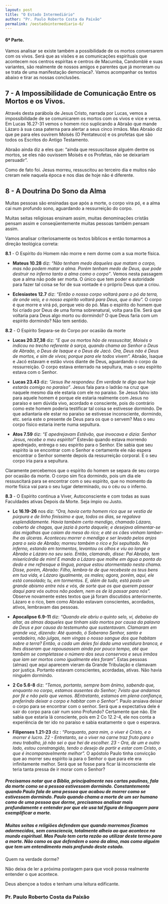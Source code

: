 ```yaml
---
layout: post
title: "O Estado Intermediário"
author: "Pr. Paulo Roberto Costa da Paixão"
permalink: /oestadointermediario-6/
---
```

#### 6ª Parte. 

Vamos analisar se existe também a possibilidade de os mortos conversarem com os vivos.
Será que as visões e as comunicações espirituais que acontecem nos centros espíritas e centros de Macumba, Candomblé e suas variantes, são realmente de nossos amigos e parentes que já morreram ou se trata de uma manifestação demoníaca?. Vamos acompanhar os textos abaixo e tirar as nossas conclusões.

## 7 - A Impossibilidade de Comunicação Entre os Mortos e os Vivos.

Através desta parábola de Jesus Cristo, narrada por Lucas, vemos a impossibilidade de se comunicarem os mortos com os vivos e vice e versa. Em Lucas 16.27-31 vemos o homem rico suplicando a Abraão que mande Lázaro à sua casa paterna para alertar a seus cinco irmãos. Mas Abraão diz que pe para eles ouvirem Moisés (O Pentateuco) e os profetas que são todos os Escritos do Antigo Testamento.

Abraão ainda diz a eles que: “ainda que ressuscitasse alguém dentre os mortos, se eles não ouvissem Moisés e os Profetas, não se deixariam persuadir”.

Como de fato foi. Jesus morreu, ressuscitou ao terceiro dia e muitos não creram nele naquela época e nos dias de hoje não é diferente.

## 8 - A Doutrina Do Sono da Alma

Muitas pessoas são ensinadas que após a morte, o corpo vira pó, e a alma cai num profundo sono, aguardando a ressurreição do corpo.

Muitas seitas religiosas ensinam assim, muitas denominações cristãs pensam assim e conseqüentemente muitas pessoas também pensam assim.

Vamos analisar criteriosamente os textos bíblicos e então tomarmos a direção teológica correta:

**8.1** - O Espírito do Homem não morre e nem dorme com a sua morte física.

* **Mateus 10.28** diz: _“Não tenham medo daqueles que matam o corpo, mas não podem matar a alma. Porém tenham medo de Deus, que pode destruir no inferno tanto a alma
como o corpo”_. Vemos nesta passagem que a alma não pode ser morta. O único que tem poder e autoridade para fazer tal coisa se for de sua vontade é o próprio Deus que a criou.

* **Eclesiastes 12.7** diz: _“Então o nosso corpo voltará para o pó da terra, de onde veio, e o nosso espírito voltará para Deus, que o deu”._ O corpo é que morre e virá pó, porque veio do pó. Mas o espírito do homem que foi criado por Deus de uma forma sobrenatural, volta para Ele. Será que voltaria para Deus algo morto ou dormindo? O que Deus faria com um espírito dormindo? Não tem sentido.

**8.2** - O Espírito Separa-se do Corpo por ocasião da morte

* **Lucas 20.37,38** diz: _“E que os mortos hão de ressuscitar, Moisés o indicou no trecho referente à sarça, quando chama ao Senhor o Deus de Abraão, o Deus de Isaque e o
Deus de Jacó. Ora, Deus não é Deus de mortos, e sim de vivos; porque para ele todos vivem”._ Abraão, Isaque e Jacó estavam e estão vivos diante de Deus, aguardando o corpo da ressurreição. O corpo estava enterrado na sepultura, mas o seu espírito estava com o Senhor.

* **Lucas 23.43** diz: _“Jesus lhe respondeu: Em verdade te digo que hoje estarás comigo no paraíso”_. Jesus fala para o ladrão na cruz que naquele mesmo dia ele estaria com ele no paraíso. Se Jesus falou isto para aquele homem é porque ele estaria realmente com Jesus no paraíso e sem dúvida vivo, acordado e consciente, pois do contrário como este homem poderia testificar tal coisa se estivesse dormindo. De que adiantaria ele estar no paraíso se estivesse inconsciente, dormindo, etc. seria este o presente de Deus para os que o servem? Mas o seu corpo físico estaria inerte numa sepultura.

* **Atos 7.59** diz: _“E apedrejavam Estêvão, que invocava e dizia: Senhor Jesus, recebe o meu espírito!”_ Estevão quando estava morrendo apedrejado, entrega o seu espírito para o Senhor. Ele sabia que seu espírito ia se encontrar com o Senhor e certamente ele não espera encontrar o Senhor somente depois da ressurreição corporal. E o seu corpo iria para a sepultura.

Claramente percebemos que o espírito do homem se separa de seu corpo por ocasião da morte. O
corpo sim fica dormindo, pois um dia ele ressuscitará para se encontrar com o seu espírito, que no momento
da morte física vai para o seu lugar determinado, ou o céu ou o inferno.

**8.3** - O Espírito continua a Viver, Autoconsciente e com todas as suas Faculdades ativas Depois da Morte. Seja ímpio ou Justo.

* **Lc 16.19-26** nos diz: _“Ora, havia certo homem rico que se vestia de púrpura e de linho finíssimo e que, todos os dias, se regalava esplendidamente. Havia também certo mendigo, chamado Lázaro, coberto de chagas, que jazia à porta daquele; e desejava alimentar-se das migalhas que caíam da mesa do rico; e até os cães vinham lamber-lhe as úlceras. Aconteceu morrer o mendigo e ser levado pelos anjos para o seio de Abraão; morreu também o rico e foi sepultado. No inferno, estando em tormentos,
levantou os olhos e viu ao longe a Abraão e Lázaro no seu seio. Então, clamando, disse: Pai Abraão, tem misericórdia de mim! E manda a Lázaro que molhe em água a
ponta do dedo e me refresque a língua, porque estou atormentado nesta chama. Disse, porém, Abraão: Filho, lembra-te de que recebeste os teus bens em tua vida, e Lázaro
igualmente, os males; agora, porém, aqui, ele está consolado; tu, em tormentos. E, além de tudo, está posto um grande abismo entre nós e vós, de sorte que os que
querem passar daqui para vós outros não podem, nem os de lá passar para nós”._ Observe novamente estes textos que já foram discutidos anteriormente. Lázaro e o rico, bem
como Abraão estavam conscientes, acordados, ativos, lembravam das pessoas.

* **Apocalipse 6.9-11** diz: _“Quando ele abriu o quinto selo, vi, debaixo do altar, as almas daqueles que tinham sido mortos por causa da palavra de Deus e por causa do
testemunho que sustentavam. Clamaram em grande voz, dizendo: Até quando, ó Soberano Senhor, santo e verdadeiro, não julgas, nem vingas o nosso sangue dos que
habitam sobre a terra? Então, a cada um deles foi dada uma vestidura branca, e lhes disseram que repousassem ainda por pouco tempo, até que também se completasse o
número dos seus conservos e seus irmãos que iam ser mortos como igualmente eles foram”._ Estas pessoas (almas) que aqui aparecem vieram da Grande Tribulação e clamavam
por justiça. Portanto estavam conscientes, acordadas, ativas. Não havia ninguém dormindo.

* **2 Co 5.6-8** diz: _“Temos, portanto, sempre bom ânimo, sabendo que, enquanto no corpo, estamos ausentes do Senhor; 7visto que andamos por fé e não pelo que vemos.
8Entretanto, estamos em plena confiança, preferindo deixar o corpo e habitar com o Senhor”._ Paulo ansiava deixar o corpo para se encontrar com o senhor. Será que a
expectativa dele é sair do corpo para cair num sono Profundo? Certamente que não. Ele sabia que estaria lá consciente, pois em 2 Co 12.2-4, ele nos conta a experiência de ter ido no paraíso e sabia exatamente o que o esperava.

* **Filipenses 1.21-23** diz : _“Porquanto, para mim, o viver é Cristo, e o morrer é lucro. 22 - Entretanto, se o viver na carne traz fruto para o meu trabalho, já não sei o que hei de escolher. 23 - Ora, de um e outro lado, estou constrangido, tendo o desejo de partir e estar com Cristo, o que é incomparavelmente melhor”._ O apóstolo Paulo tinha convicção que ao morrer seu espírito ia para o Senhor o que para ele era infinitamente melhor. Será que se fosse para ficar lá inconsciente ele teria tanta pressa de ir morar com o Senhor?


##### Precisamos notar que a Bíblia, principalmente nas cartas paulinas, fala da morte como se a pessoa estivessem dormindo. Constantemente quando Paulo fala de uma pessoa que acabou de morrer como se estivessem dormindo. Paulo quando chama a morte de um ser humano como de uma pessoa que dorme, precisamos analisar mais profundamente e entender por que ele usa tal figura de linguagem para exemplificar a morte.

##### Muitas seitas e religiões defendem que quando morremos ficamos adormecidos, sem consciencia, totalmente alheio ao que acontece no mundo espiritual. Mas Paulo tem certa razão ao utilizar deste termo para a morte. Não como os que defendem o sono da alma, mas como alguém que tem um entendimento mais profundo deste estado.

Quem na verdade dorme? 

Não deixa de ler a próxima postagem para que você possa realmente entender o que acontece.

Deus abençoe a todos e tenham uma leitura edificante.

### Pr. Paulo Roberto Costa da Paixão